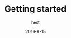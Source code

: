 ---
title: 'Getting started'
description: 'Get started with HashBrown CMS'
sections:
    -
        template: banner
        image: 50d05eee9088c589bfd5a5a3a3043c0ebcc4972b
        theme: dark
        text: "# Getting started  \n\nLet us take your through it\n"
    -
        template: richTextSection
        text: "## Dependencies\nMake sure you have [node.js](http:/nodejs.org) and [MongoDB](https://www.mongodb.com/download-center) installed."
    -
        template: richTextSection
        text: "## Download the source  \n\n### Download .zip\nYou can always pick up the latest HashBrown code [here](https://github.com/Putaitu/hashbrown-cms/archive/stable.zip).\n\n### Download with  GIT\nIf you'd rather stay up to date with GIT, just clone the 'stable' branch:  \n\n~~~\ngit clone https://github.com/Putaitu/hashbrown-cms.git -b stable --single-branch\n~~~"
    -
        template: richTextSection
        text: "## Get the node.js dependencies  \n\nAs with most node.js apps, there are couple dependencies to get before you can fire up HashBrown. Go into your installation directory and pull them from NPM:\n\n~~~\ncd ./hashbrown-cms\nnpm install\n~~~\n"
    -
        template: richTextSection
        text: "## Create your user account  \n\nThere needs to be at least one admin user:\n\n~~~\nnode hashbrown.js create-user u=username p=password admin=true\n~~~"
    -
        template: richTextSection
        text: "## Run it  \n\nRun HashBrown as superuser and visit [http://localhost](http://localhost) to see it in action.\n\n~~~\nsudo node hashbrown.js\n~~~"
    -
        template: buttons
        text: "## Done!\nHashBrown should now be up and running.  \nCheck out the guides to get started."
        buttons:
            -
                text: Guides
                href: /guides/
                target: _self
meta:
    id: efbd77b7728265a8cce1981981a3ec4f93195595
    parentId: ""
    language: en
date: '2016-9-15'
author: hest
permalink: /getting-started/
layout: sectionPage
---